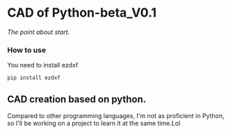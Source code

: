 # CAD of Python-beta_V0.1
*The point about start.*

### How to use
You need to install ezdxf

```
pip install ezdxf
```

## CAD creation based on python.
Compared to other programming languages, I'm not as proficient in Python, so I'll be working on a project to learn it at the same time.Lol

